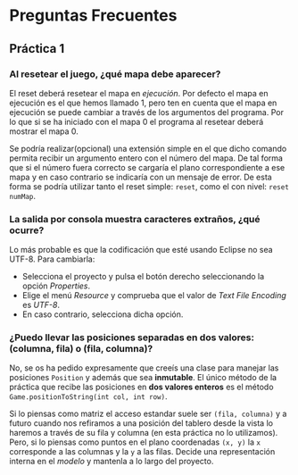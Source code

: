 # Preguntas Frecuentes

## Práctica 1


### Al resetear el juego, ¿qué mapa debe aparecer?

El reset deberá resetear el mapa en *ejecución*. Por defecto el mapa en ejecución es el que hemos llamado 1, pero ten en cuenta que el mapa en ejecución se puede cambiar a través de los argumentos del programa. Por lo que si se ha iniciado con el mapa 0 el programa al resetear deberá mostrar el mapa 0.

Se podría realizar(opcional) una extensión simple en el que dicho comando permita recibir un argumento entero con el número del mapa. De tal forma que si el número fuera correcto se cargaría el plano correspondiente a ese mapa y en caso contrario se indicaría con un mensaje de error. De esta forma se podría utilizar tanto el reset simple: `reset`, como el con nivel: `reset numMap`.

### La salida por consola muestra caracteres extraños, ¿qué ocurre?

Lo más probable es que la codificación que esté usando Eclipse no sea UTF-8. Para cambiarla:
- Selecciona el proyecto y pulsa el botón derecho seleccionando la opción *Properties*. 
- Elige el menú *Resource* y  comprueba que el valor de *Text File Encoding* es *UTF-8*. 
- En caso contrario, selecciona dicha opción.

### ¿Puedo llevar las posiciones separadas en dos valores: (columna, fila) o (fila, columna)?

No, se os ha pedido expresamente que creeís una clase para manejar las posiciones `Position` y además que sea **inmutable**. El único método de la práctica que recibe las posiciones en **dos valores enteros** es el método `Game.positionToString(int col, int row)`.

Si lo piensas como matriz el acceso estandar suele ser `(fila, columna)` y a futuro cuando nos refiramos a una posición del tablero desde la vista lo haremos a través de su fila y columna (en esta práctica no lo utilizamos). Pero, si lo piensas como puntos en el plano coordenadas `(x, y)` la `x` corresponde a las columnas y la `y` a las filas. Decide una representación interna en el *modelo* y mantenla a lo largo del proyecto. 
